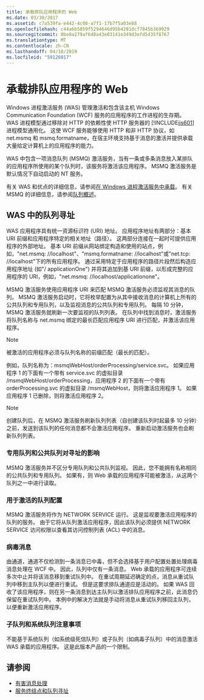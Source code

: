 ```yaml
---
title: 承载排队应用程序的 Web
ms.date: 03/30/2017
ms.assetid: c7a539fa-e442-4c08-a7f1-17b7f5a03e88
ms.openlocfilehash: c44a6b5059f5294646d95b4281dcf7845b369929
ms.sourcegitcommit: 0be8a279af6d8a43e03141e349d3efd5d35f8767
ms.translationtype: MT
ms.contentlocale: zh-CN
ms.lasthandoff: 04/18/2019
ms.locfileid: "59126017"
---
```

# <a name="web-hosting-a-queued-application"></a>承载排队应用程序的 Web
Windows 进程激活服务 (WAS) 管理激活和包含该主机 Windows Communication Foundation (WCF) 服务的应用程序的工作进程的生存期。 WAS 进程模型通过移除对 HTTP 的依赖性使 HTTP 服务器的 [!INCLUDE[iis601](../../../../includes/iis601-md.md)] 进程模型通用化。 这使 WCF 服务能够使用 HTTP 和非 HTTP 协议，如 net.msmq 和 msmq.formatname，在宿主环境支持基于消息的激活并提供承载大量给定计算机上的应用程序的能力。  
  
 WAS 中包含一项消息队列 (MSMQ) 激活服务，当有一条或多条消息放入某排队的应用程序所使用的某个队列时，该服务将激活该应用程序。 MSMQ 激活服务是默认情况下自动启动的 NT 服务。  
  
 有关 WAS 和优点的详细信息，请参阅[在 Windows 进程激活服务中承载](../../../../docs/framework/wcf/feature-details/hosting-in-windows-process-activation-service.md)。 有关 MSMQ 的详细信息，请参阅[队列概述](../../../../docs/framework/wcf/feature-details/queues-overview.md)。
  
## <a name="queue-addressing-in-was"></a>WAS 中的队列寻址  
 WAS 应用程序具有统一资源标识符 (URI) 地址。 应用程序地址有两部分：基本 URI 前缀和应用程序特定的相关地址（路径）。 这两部分连接在一起时可提供应用程序的外部地址。 基本 URI 前缀从网站绑定构造和使用的站点，例如，"net.msmq: //localhost"、"msmq.formatname: //localhost"或"net.tcp: //localhost"下的所有应用程序。 通过采用特定于应用程序的路径片段然后构造应用程序地址 (如"/ applicationOne") 并将其追加到基 URI 前缀，以形成完整的应用程序的 URI，例如，"net.msmq: //localhost/applicationone"。  
  
 MSMQ 激活服务使用应用程序 URI 来匹配 MSMQ 激活服务必须监视其消息的队列。 MSMQ 激活服务启动时，它将枚举配置为从其中接收消息的计算机上所有的公共队列和专用队列，以及监视消息的公共队列和专用队列。 每隔 10 分钟，MSMQ 激活服务就刷新一次要监视的队列列表。 在队列中找到消息时，激活服务将队列名称与 net.msmq 绑定的最长匹配应用程序 URI 进行匹配，并激活该应用程序。  
  
> [!NOTE]
>  被激活的应用程序必须与队列名称的前缀匹配（最长的匹配）。  
  
 例如，队列名称为：msmqWebHost/orderProcessing/service.svc。 如果应用程序 1 的下面有一个带有 service.svc 的虚拟目录 /msmqWebHost/orderProcessing，应用程序 2 的下面有一个带有 orderProcessing.svc 的虚拟目录 /msmqWebHost，则将激活应用程序 1。 如果应用程序 1 已删除，则将激活应用程序 2。  
  
> [!NOTE]
>  创建队列后，在 MSMQ 激活服务刷新队列列表（自创建该队列时起最多 10 分钟）之前，发送到该队列的任何消息都不会激活应用程序。 重新启动激活服务也会刷新队列列表。  
  
### <a name="the-effect-of-private-and-public-queues-on-addressing"></a>专用队列和公共队列对寻址的影响  
 MSMQ 激活服务并不区分专用队列和公共队列监视。 因此，您不能拥有名称相同的公共队列和专用队列。 如果有，则 Web 承载的应用程序可能被激活，从这两个队列之一中进行读取。  
  
### <a name="queue-configuration-for-activation"></a>用于激活的队列配置  
 MSMQ 激活服务将作为 NETWORK SERVICE 运行。 这是监视要激活应用程序的队列的服务。 由于它将从队列激活应用程序，因此该队列必须提供 NETWORK SERVICE 访问权限以查看其访问控制列表 (ACL) 中的消息。  
  
### <a name="poison-messaging"></a>病毒消息  
 由通道，通道不仅检测到一条消息已中毒，但不会选择基于用户配置处置处理病毒消息处理在 WCF 中。 因此，队列中仅有一条消息。 Web 承载的应用程序可连续多次中止并将该消息移到重试队列中。 在重试周期延迟确定的点，消息从重试队列中移到主队列以便进行重试。 但是这要求排队通道应是活动的。 如果 WAS 回收了该应用程序，则在另一条消息到达主队列以激活排队应用程序之前，此消息仍保留在重试队列中。 本例中的解决方法就是手动将消息从重试队列移回主队列，以便重新激活应用程序。  
  
### <a name="subqueue-and-system-queue-caveat"></a>子队列和系统队列注意事项  
 不能基于系统队列（如系统级死信队列）或子队列（如病毒子队列）中的消息激活 WAS 承载的应用程序。 这是此版本产品的一个限制。  
  
## <a name="see-also"></a>请参阅

- [有害消息处理](../../../../docs/framework/wcf/feature-details/poison-message-handling.md)
- [服务终结点和队列寻址](../../../../docs/framework/wcf/feature-details/service-endpoints-and-queue-addressing.md)
